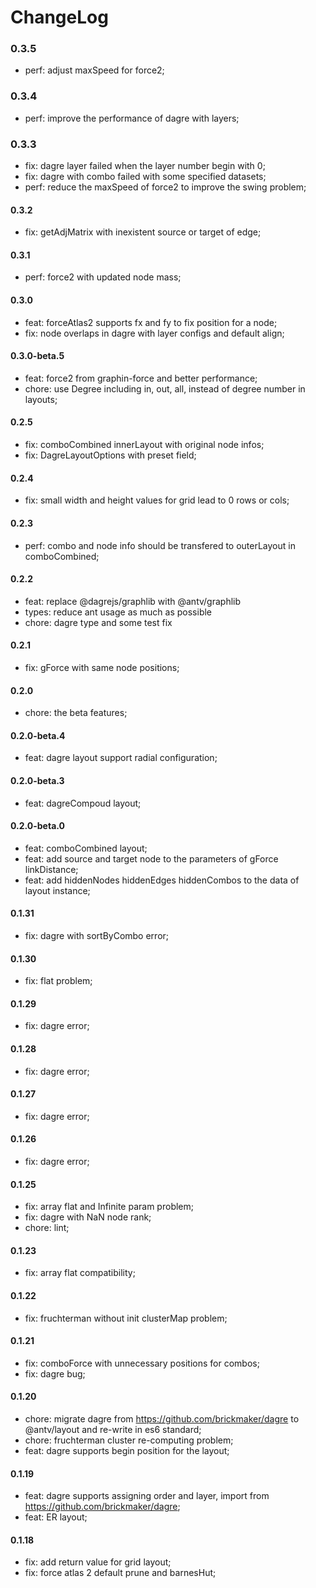 # ChangeLog

### 0.3.5

- perf: adjust maxSpeed for force2;

### 0.3.4

- perf: improve the performance of dagre with layers;

### 0.3.3

- fix: dagre layer failed when the layer number begin with 0;
- fix: dagre with combo failed with some specified datasets;
- perf: reduce the maxSpeed of force2 to improve the swing problem;

#### 0.3.2

- fix: getAdjMatrix with inexistent source or target of edge;

#### 0.3.1

- perf: force2 with updated node mass;

#### 0.3.0

- feat: forceAtlas2 supports fx and fy to fix position for a node;
- fix: node overlaps in dagre with layer configs and default align;

#### 0.3.0-beta.5

- feat: force2 from graphin-force and better performance;
- chore: use Degree including in, out, all, instead of degree number in layouts;

#### 0.2.5

- fix: comboCombined innerLayout with original node infos;
- fix: DagreLayoutOptions with preset field;

#### 0.2.4

- fix: small width and height values for grid lead to 0 rows or cols;

#### 0.2.3

- perf: combo and node info should be transfered to outerLayout in comboCombined;

#### 0.2.2

- feat: replace @dagrejs/graphlib with @antv/graphlib
- types: reduce ant usage as much as possible
- chore: dagre type and some test fix

#### 0.2.1

- fix: gForce with same node positions;

#### 0.2.0

- chore: the beta features;

#### 0.2.0-beta.4

- feat: dagre layout support radial configuration;

#### 0.2.0-beta.3

- feat: dagreCompoud layout;

#### 0.2.0-beta.0

- feat: comboCombined layout;
- feat: add source and target node to the parameters of gForce linkDistance;
- feat: add hiddenNodes hiddenEdges hiddenCombos to the data of layout instance;

#### 0.1.31

- fix: dagre with sortByCombo error;

#### 0.1.30

- fix: flat problem;

#### 0.1.29

- fix: dagre error;

#### 0.1.28

- fix: dagre error;

#### 0.1.27

- fix: dagre error;

#### 0.1.26

- fix: dagre error;

#### 0.1.25
 
 - fix: array flat and Infinite param problem;
 - fix: dagre with NaN node rank;
 - chore: lint;

#### 0.1.23

- fix: array flat compatibility;

#### 0.1.22

- fix: fruchterman without init clusterMap problem;

#### 0.1.21

- fix: comboForce with unnecessary positions for combos;
- fix: dagre bug;

#### 0.1.20

- chore: migrate dagre from https://github.com/brickmaker/dagre to @antv/layout and re-write in es6 standard;
- chore: fruchterman cluster re-computing problem;
- feat: dagre supports begin position for the layout;

#### 0.1.19

- feat: dagre supports assigning order and layer, import from https://github.com/brickmaker/dagre;
- feat: ER layout;

#### 0.1.18

- fix: add return value for grid layout;
- fix: force atlas 2 default prune and barnesHut;